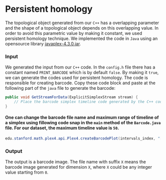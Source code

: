 Persistent homology
====================
The topological object generated from our `C++` has a overlapping parameter and the shape of a topological object depends on this overlapping value. In order to avoid this parametric value by making it constant, we used persistent homology technique. We implemented the code in `Java` using an opensource library [javaplex-4.3.0.jar](https://github.com/appliedtopology/javaplex/releases/tag/4.3.0).

### Input
We generated the input from our `C++` code. In the `config.h` file there has a constant named `PRINT_BARCODE` which is by default `false`. By making it `true`, we can generate the codes used for persistent homology. The code is responsible for creating barcode. Copy these code block and paste at the following part of the `java` file to generate the barcode:
```Java
public void GetStreamForData(ExplicitSimplexStream stream) {
	// Place the barcode simplex timeline code generated by the C++ code
}
```

#### One can change the barcode file name and maximum range of timeline of a simplex using fillowing code snap in the `main` method of the `Barcode.java` file. For our dataset, the maximum timeline value is `50`.
```Java
edu.stanford.math.plex4.api.Plex4.createBarcodePlot(intervals_index, "[FILE Name PREFIX]", [MAX TIMELINE]);
```

### Output
The output is a barcode image. The file name with suffix `X` means the barcode image generated for dimension `X`, where `X` could be any integer value starting from `0`.